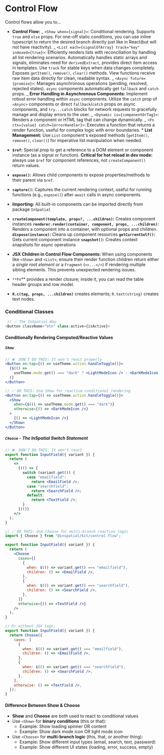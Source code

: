 # Control Flow

Control flows allow you to...

- **Control Flow:**
  _ `<Show when={signal}>`: Conditional rendering. Supports `true` and `else` props. For one-off static conditions, you can use inline typescript to return the desired branch directly just like in React(but will not have reactivity).
  _ `<List each={signalOfArray} track="key" indexed={true}>`: Efficiently renders lists with reconciliation by handling all list rendering scenarios. Automatically handles static arrays and signals, eliminates need for `derivedExtract`, provides direct item access in templates. Use `track` for stable keys when data changes completely. Exposes `getItem()`, `remove()`, `clear()` methods. View functions receive raw item data directly for clean, readable syntax.
  _ `<Async future={promise}>`: Manages asynchronous operations (pending, resolved, rejected states). `async` components automatically get `fallback` and `catch` props.
  _ **Error Handling in Asynchronous Components:** Implement robust error handling within `async` components. Utilize the `catch` prop of `<Async>` components or direct `fallback`/`catch` props on async components, and `try...catch` blocks for network requests to gracefully manage and display errors to the user.
  _ `<Dynamic is={componentOrTag}>`: Renders a component or HTML tag that can change dynamically.
  _ `<Fn ctx={value} catch={errorHandler}>`: Executes a function that returns a render function, useful for complex logic with error boundaries. \* **List Management:** Use `List` component's exposed methods (`getItem()`, `remove()`, `clear()`) for imperative list manipulation when needed.

- **`$ref`:** Special prop to get a reference to a DOM element or component instance (as a signal or function). **Critical for hot reload in dev mode:** always use `$ref` for component references, not `createComponent()` return values.
- **`expose()`:** Allows child components to expose properties/methods to their parent via `$ref`.
- **`capture()`:** Captures the current rendering context, useful for running functions (e.g., `expose()`) after `await` calls in async components.
- **Importing:** All built-in components can be imported directly from package `InSpatial`
- **`createComponent(template, props?, ...children)`:** Creates component instances
  **`renderer.render(container, component, props, ...children)`:** Renders a component into a container, with optional props and children.
  **`dispose(instance)`:** Cleans up component resources
  **`getCurrentSelf()`:** Gets current component instance
  **`snapshot()`:** Creates context snapshots for async operations
- **JSX Children in Control Flow Components:** When using components like `<Show>` and `<List>`, ensure their render function children return either a _single root element_ or a `Fragment` (`<>...</>`) if rendering multiple sibling elements. This prevents unexpected rendering issues.
- `**Fn`\*\* provides a render closure; inside it, you can read the table header groups and row model.
- **`R.c(tag, props, ...children)`** creates elements; `R.text(string)` creates text nodes.



### Conditional Classes

```javascript
 // ✅ The InSpatial Way
<Button className="btn" class:active={isActive}>
```

#### Conditionally Rendering Computed/Reactive Values

##### `Show`

```jsx
// ❌  DON'T DO THIS: It won't react properly
<Button on:tap={() => useTheme.action.handleToggle()}>
  {$(() =>
    useTheme.mode.get() === "dark" ? <LightModeIcon /> : <DarkModeIcon />
  )}
</Button>

// ✅ DO THIS: Use Show for reactive conditional rendering
<Button on:tap={() => useTheme.action.handleToggle()}>
  <Show
    when={$(() => useTheme.mode.get() === "dark")}
    otherwise={() => <DarkModeIcon />}
  >
    {() => <LightModeIcon />}
  </Show>
</Button>
```

##### `Choose` - The InSpatial Switch Statement

```jsx
// ❌  DON'T DO THIS: It won't react
export function InputField({ variant }) {
  return (
    <>
      {(() => {
        switch (variant.get()) {
          case "emailfield":
            return <EmailField />;
          case "searchfield":
            return <SearchField />;
          default:
            return <TextField />;
        }
      })()}
    </>
  );
}

// ✅ DO THIS: Use Choose for multi-branch reactive logic
import { Choose } from "@inspatial/kit/control-flow";

export function InputField({ variant }) {
  return (
    <Choose
      cases={[
        {
          when: $(() => variant.get() === "emailfield"),
          children: () => <EmailField />,
        },
        {
          when: $(() => variant.get() === "searchfield"),
          children: () => <SearchField />,
        },
      ]}
      otherwise={() => <TextField />}
    />
  );
}

// Or without JSX tags:
export function InputField({ variant }) {
  return Choose({
    cases: [
      {
        when: $(() => variant.get() === "emailfield"),
        children: () => <EmailField />,
      },
      {
        when: $(() => variant.get() === "searchfield"),
        children: () => <SearchField />,
      },
    ],
    otherwise: () => <TextField />,
  });
}
```

#### Difference Between Show & Choose

- **Show** and **Choose** are both used to react to conditional values
- Use `<Show>` for **binary conditions** (this or that):
  - Example: Show loading spinner OR content
  - Example: Show dark mode icon OR light mode icon
- Use `<Choose>` for **multi-branch logic** (this, that, or another thing):
  - Example: Show different input types (email, search, text, password)
  - Example: Show different UI states (loading, error, success, empty)
